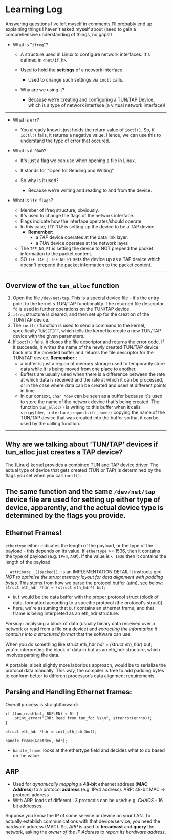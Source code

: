 # Learning Log
Answering questions I've left myself in comments
I'll probably end up explaining things I haven't asked myself about (need to
gain a comprehensive understanding of things, no gaps!)

- What is "`ifreq`"?
    - A structure used in Linux to configure network interfaces.
      It's defined in `<net/if.h>`.
    - Used to hold the **settings** of a network interface
        - Used to change such settings via `ioctl` calls.
    
    - Why are we using it?
        - Because we're creating and configuring a TUN/TAP Device, which
          is a type of network interface (a virtual network interface)!

---

- What is `err`?
    - You already know it just holds the return value of `ioctl()`.
    So, if `ioctl()` fails, it returns a negative value. Hence,
    we can use this to understand the type of error that occured.

- What is `O_RDWR`?
    - It's just a flag we can use when opening a file in Linux.
    - It stands for "Open for Reading and Writing"
    
    - So why is it used?
      - Because we're writing and reading to and from the device.

- What is `ifr_flags`?
  - Member of ifreq structure, obviously.
  - It's used to change the flags of the network interface.
  - Flags indicate how the interface operates/should operate.
  - In this case, `IFF_TAP` is setting up the device to be a TAP device.
    - **Remember:**
      - a *TAP* device operates at the data link layer.
      - a *TUN* device operates at the network layer.
  - The `IFF_NO_PI` is setting the device to NOT prepend the packet information
    to the packet content.
  - SO `IFF_TAP | IFF_NO_PI` sets the device up as a TAP device which doesn't
    prepend the packet information to the packet content.
---
## Overview of the `tun_alloc` function
1. Open the file `/dev/net/tap`. This is a special device file - it's the entry point to the kernel's TUN/TAP functionality. The returned file descriptor `fd` is used in further operations on the TUN/TAP device.
2. `ifreq` structure is cleared, and then set up for the creation of the TUN/TAP device.
3. The `ioctl()` function is used to send a command to the kernel, specifically `TUNSETIFF`, which tells the kernel to create a new TUN/TAP device with the given parameters.
4. If `ioctl()` fails, it closes the file descriptor and returns the error code. If it succeeds, it writes the name of the newly created TUN/TAP device back into the provided buffer and returns the file descriptor for the TUN/TAP device.
  **Remember:**:
    - a buffer is just a region of memory storage used to temporarily store data while it is being moved from one place to another.
    - Buffers are usually used when there is a difference between the rate at which data is received and the rate at which it can be processed, or in the case where data can be created and used at different points in time.
    - In our context, `char *dev` can be seen as a buffer because it's used to store the name of the network device that's being created. The function `tun_alloc()` is writing to this buffer when it calls `strcpy(dev, interface_request.ifr_name);` copying the name of the TUN/TAP device that was created into the buffer so that it can be used by the calling function.
---
## Why are we talking about 'TUN/TAP' devices if tun_alloc just creates a TAP device?
The (Linux) kernel provides a combined TUN and TAP device driver. The actual type of device that gets created (TUN or TAP) is determined by the flags you set when you call `ioctl()`.

The same function and the same `/dev/net/tap` device file are used for setting up either type of device, apparently, and the actual device type is determined by the flags you provide.
---
## Ethernet Frames!
`ethertype` either indicates the length of the payload, or the type of the payload - this depends on its value.
If `ethertype` >= 1536, then it contains the type of payload (e.g. `IPv4`, `ARP`).
If the value is `< 1536` then it contains the length of the payload.


`__attribute__((packed));` is an IMPLEMENTATION DETAIL
It instructs gcc *NOT to optimise the struct memory layout for data alignment*
*with padding bytes.*
This stems from how we parse the protocol buffer (atm), see below:
`struct eth_hdr *hdr = (struct eth_hdr*) buf;`
  - `buf` would be the data buffer with the proper protocol struct
     (block of data, formatted according to a specific protocol
     (the protocol's struct)).
  - here, we're assuming that `buf` contains an ethernet frame, and that frame
    is being interpreted as an eth_hdr structure.

*Parsing* : analysing a block of data (usually binary data received over a 
network or read from a file or a device) and *extracting the information it*
*contains into a structured format* that the software can use.

When you do something like struct eth_hdr *hdr = (struct eth_hdr*) buf;
you're interpreting the block of data in buf as an eth_hdr structure,
which involves parsing the data.

A portable, albeit slightly more laborious approach, would be to serialize the
protocol data manually. This way, the compiler is free to add padding bytes to
conform better to different processor’s data alignment requirements.

## Parsing and Handling Ethernet frames:
Overall process is straightforward:
```
if (tun_read(buf, BUFLEN) < 0) {
    print_error("ERR: Read from tun_fd: %s\n", strerror(errno));
}

struct eth_hdr *hdr = init_eth_hdr(buf);

handle_frame(&netdev, hdr);
```
- `handle_frame`: looks at the ethertype field and decides what to do
                  based on the value

## ARP
- Used for *dynamically mapping* a **48-bit** ethernet address (**MAC Address**)
  to a protocol **address** (e.g. IPv4 address).
  ARP: 48-bit MAC -> protocol address
- With ARP, loads of different L3 protocols can be used: e.g. *CHAOS* - 16 bit
  addresses.

Suppose you know the IP of some service or device on your LAN.
To actually establish communications with that device/service, you need the
hardware address (MAC). So, *ARP* is used to **broadcast** and **query** the
network, asking the *owner of the IP Address to report its hardware address*.